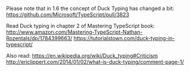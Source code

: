 Please note that in 1.6 the concept of Duck Typing has changed a bit:
https://github.com/Microsoft/TypeScript/pull/3823

Read Duck typing in chapter 2 of Mastering TypeScript book:
http://www.amazon.com/Mastering-TypeScript-Nathan-Rozentals/dp/1784399663/
https://tutorialstown.com/duck-typing-in-typescript/

Also read:
https://en.wikipedia.org/wiki/Duck_typing#Criticism
http://ericlippert.com/2014/01/02/what-is-duck-typing/comment-page-1/
